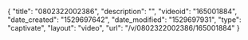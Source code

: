 {
    "title": "0802322002386",
    "description": "",
    "videoid": "165001884",
    "date_created": "1529697642",
    "date_modified": "1529697931",
    "type": "captivate",
    "layout": "video",
    "url": "\/v\/0802322002386\/165001884"
}